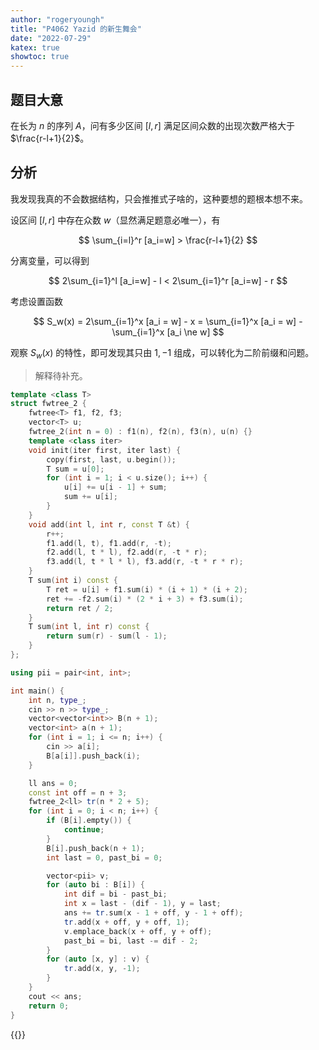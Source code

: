 ```yaml
---
author: "rogeryoungh"
title: "P4062 Yazid 的新生舞会"
date: "2022-07-29"
katex: true
showtoc: true
---
```


## 题目大意

在长为 $n$ 的序列 $A$，问有多少区间 $[l,r]$ 满足区间众数的出现次数严格大于 $\frac{r-l+1}{2}$。

## 分析

我发现我真的不会数据结构，只会推推式子啥的，这种要想的题根本想不来。

设区间 $[l,r]$ 中存在众数 $w$（显然满足题意必唯一），有

$$
\sum_{i=l}^r  [a_i=w] > \frac{r-l+1}{2}
$$

分离变量，可以得到

$$
2\sum_{i=1}^l [a_i=w] - l < 2\sum_{i=1}^r [a_i=w] - r
$$

考虑设置函数

$$
S_w(x) = 2\sum_{i=1}^x [a_i = w] - x = \sum_{i=1}^x [a_i = w] - \sum_{i=1}^x [a_i \ne w]
$$

观察 $S_w(x)$ 的特性，即可发现其只由 $1, -1$ 组成，可以转化为二阶前缀和问题。

> 解释待补充。

```cpp
template <class T>
struct fwtree_2 {
	fwtree<T> f1, f2, f3;
	vector<T> u;
	fwtree_2(int n = 0) : f1(n), f2(n), f3(n), u(n) {}
	template <class iter>
	void init(iter first, iter last) {
		copy(first, last, u.begin());
		T sum = u[0];
		for (int i = 1; i < u.size(); i++) {
			u[i] += u[i - 1] + sum;
			sum += u[i];
		}
	}
	void add(int l, int r, const T &t) {
		r++;
		f1.add(l, t), f1.add(r, -t);
		f2.add(l, t * l), f2.add(r, -t * r);
		f3.add(l, t * l * l), f3.add(r, -t * r * r);
	}
	T sum(int i) const {
		T ret = u[i] + f1.sum(i) * (i + 1) * (i + 2);
		ret += -f2.sum(i) * (2 * i + 3) + f3.sum(i);
		return ret / 2;
	}
	T sum(int l, int r) const {
		return sum(r) - sum(l - 1);
	}
};

using pii = pair<int, int>;

int main() {
	int n, type_;
	cin >> n >> type_;
	vector<vector<int>> B(n + 1);
	vector<int> a(n + 1);
	for (int i = 1; i <= n; i++) {
		cin >> a[i];
		B[a[i]].push_back(i);
	}

	ll ans = 0;
	const int off = n + 3;
	fwtree_2<ll> tr(n * 2 + 5);
	for (int i = 0; i < n; i++) {
		if (B[i].empty()) {
			continue;
		}
		B[i].push_back(n + 1);
		int last = 0, past_bi = 0;

		vector<pii> v;
		for (auto bi : B[i]) {
			int dif = bi - past_bi;
			int x = last - (dif - 1), y = last;
			ans += tr.sum(x - 1 + off, y - 1 + off);
			tr.add(x + off, y + off, 1);
			v.emplace_back(x + off, y + off);
			past_bi = bi, last -= dif - 2;
		}
		for (auto [x, y] : v) {
			tr.add(x, y, -1);
		}
	}
	cout << ans;
	return 0;
}
```

{{<full-code url="Luogu/4x/P4062.cpp">}}

